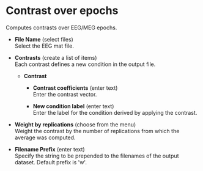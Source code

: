 # Contrast over epochs  
Computes contrasts over EEG/MEG epochs.   

* **File Name** (select files)  
Select the EEG mat file.   

* **Contrasts** (create a list of items)  
Each contrast defines a new condition in the output file.   

    * **Contrast**   


        * **Contrast coefficients** (enter text)  
        Enter the contrast vector.   

        * **New condition label** (enter text)  
        Enter the label for the condition derived by applying the contrast.   

* **Weight by replications** (choose from the menu)  
Weight the contrast by the number of replications from which the average was computed.   

* **Filename Prefix** (enter text)  
Specify the string to be prepended to the filenames of the output dataset. Default prefix is 'w'.   
